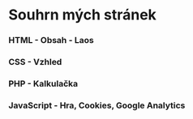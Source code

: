# Souhrn mých stránek
### HTML - Obsah - Laos
### CSS - Vzhled
### PHP - Kalkulačka
### JavaScript - Hra, Cookies, Google Analytics

